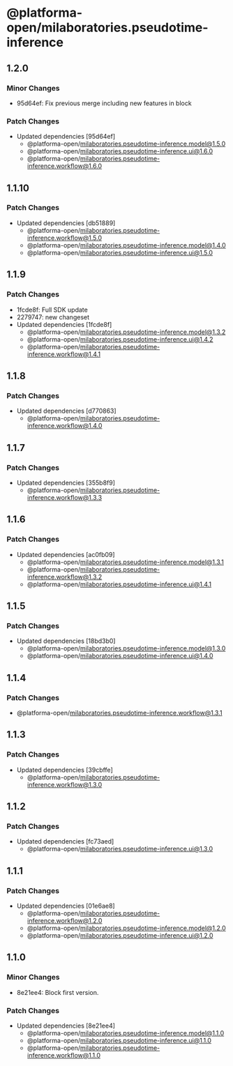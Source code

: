 # @platforma-open/milaboratories.pseudotime-inference

## 1.2.0

### Minor Changes

- 95d64ef: Fix previous merge including new features in block

### Patch Changes

- Updated dependencies [95d64ef]
  - @platforma-open/milaboratories.pseudotime-inference.model@1.5.0
  - @platforma-open/milaboratories.pseudotime-inference.ui@1.6.0
  - @platforma-open/milaboratories.pseudotime-inference.workflow@1.6.0

## 1.1.10

### Patch Changes

- Updated dependencies [db51889]
  - @platforma-open/milaboratories.pseudotime-inference.workflow@1.5.0
  - @platforma-open/milaboratories.pseudotime-inference.model@1.4.0
  - @platforma-open/milaboratories.pseudotime-inference.ui@1.5.0

## 1.1.9

### Patch Changes

- 1fcde8f: Full SDK update
- 2279747: new changeset
- Updated dependencies [1fcde8f]
  - @platforma-open/milaboratories.pseudotime-inference.model@1.3.2
  - @platforma-open/milaboratories.pseudotime-inference.ui@1.4.2
  - @platforma-open/milaboratories.pseudotime-inference.workflow@1.4.1

## 1.1.8

### Patch Changes

- Updated dependencies [d770863]
  - @platforma-open/milaboratories.pseudotime-inference.workflow@1.4.0

## 1.1.7

### Patch Changes

- Updated dependencies [355b8f9]
  - @platforma-open/milaboratories.pseudotime-inference.workflow@1.3.3

## 1.1.6

### Patch Changes

- Updated dependencies [ac0fb09]
  - @platforma-open/milaboratories.pseudotime-inference.model@1.3.1
  - @platforma-open/milaboratories.pseudotime-inference.workflow@1.3.2
  - @platforma-open/milaboratories.pseudotime-inference.ui@1.4.1

## 1.1.5

### Patch Changes

- Updated dependencies [18bd3b0]
  - @platforma-open/milaboratories.pseudotime-inference.model@1.3.0
  - @platforma-open/milaboratories.pseudotime-inference.ui@1.4.0

## 1.1.4

### Patch Changes

- @platforma-open/milaboratories.pseudotime-inference.workflow@1.3.1

## 1.1.3

### Patch Changes

- Updated dependencies [39cbffe]
  - @platforma-open/milaboratories.pseudotime-inference.workflow@1.3.0

## 1.1.2

### Patch Changes

- Updated dependencies [fc73aed]
  - @platforma-open/milaboratories.pseudotime-inference.ui@1.3.0

## 1.1.1

### Patch Changes

- Updated dependencies [01e6ae8]
  - @platforma-open/milaboratories.pseudotime-inference.workflow@1.2.0
  - @platforma-open/milaboratories.pseudotime-inference.model@1.2.0
  - @platforma-open/milaboratories.pseudotime-inference.ui@1.2.0

## 1.1.0

### Minor Changes

- 8e21ee4: Block first version.

### Patch Changes

- Updated dependencies [8e21ee4]
  - @platforma-open/milaboratories.pseudotime-inference.model@1.1.0
  - @platforma-open/milaboratories.pseudotime-inference.ui@1.1.0
  - @platforma-open/milaboratories.pseudotime-inference.workflow@1.1.0

